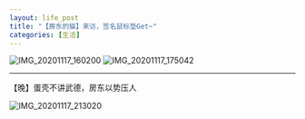 ```yaml
---
layout: life_post
title: "【房东的猫】来访，签名鼠标垫Get~"
categories: [生活]
---
```


![IMG_20201117_160200](https://cdn.jsdelivr.net/gh/petterobam/picture-bucket@main/vs-code/upload/imgs/IMG_20201117_160200.jpg)
![IMG_20201117_175042](https://cdn.jsdelivr.net/gh/petterobam/picture-bucket@main/vs-code/upload/imgs/IMG_20201117_175042.jpg)

---

【晚】蛋壳不讲武德，房东以势压人

![IMG_20201117_213020](https://cdn.jsdelivr.net/gh/petterobam/picture-bucket@main/vs-code/upload/imgs/IMG_20201117_213020.jpg)